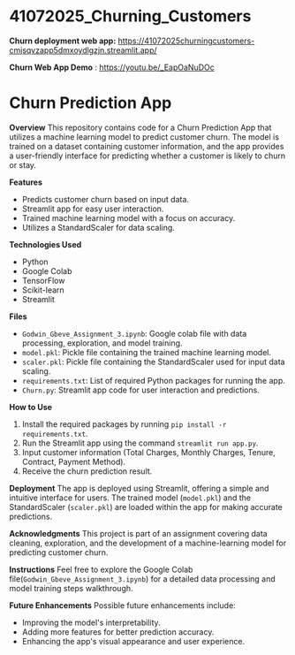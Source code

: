 # 41072025_Churning_Customers

**Churn deployment web app:** https://41072025churningcustomers-cmjsqvzapp5dmxoydlgzjn.streamlit.app/

**Churn Web App Demo** : https://youtu.be/_EapOaNuDOc


# Churn Prediction App

**Overview**
This repository contains code for a Churn Prediction App that utilizes a machine learning model to predict customer churn. The model is trained on a dataset containing customer information, and the app provides a user-friendly interface for predicting whether a customer is likely to churn or stay.

**Features**
- Predicts customer churn based on input data.
- Streamlit app for easy user interaction.
- Trained machine learning model with a focus on accuracy.
- Utilizes a StandardScaler for data scaling.

**Technologies Used**
- Python
- Google Colab
- TensorFlow
- Scikit-learn
- Streamlit

**Files**
- `Godwin_Gbeve_Assignment_3.ipynb`: Google colab file with data processing, exploration, and model training.
- `model.pkl`: Pickle file containing the trained machine learning model.
- `scaler.pkl`: Pickle file containing the StandardScaler used for input data scaling.
- `requirements.txt`: List of required Python packages for running the app.
- `Churn.py`: Streamlit app code for user interaction and predictions.

**How to Use**
1. Install the required packages by running `pip install -r requirements.txt`.
2. Run the Streamlit app using the command `streamlit run app.py`.
3. Input customer information (Total Charges, Monthly Charges, Tenure, Contract, Payment Method).
4. Receive the churn prediction result.

**Deployment**
The app is deployed using Streamlit, offering a simple and intuitive interface for users. The trained model (`model.pkl`) and the StandardScaler (`scaler.pkl`) are loaded within the app for making accurate predictions.

**Acknowledgments**
This project is part of an assignment covering data cleaning, exploration, and the development of a machine-learning model for predicting customer churn.

**Instructions**
Feel free to explore the Google Colab file(`Godwin_Gbeve_Assignment_3.ipynb`) for a detailed data processing and model training steps walkthrough.

**Future Enhancements**
Possible future enhancements include:
- Improving the model's interpretability.
- Adding more features for better prediction accuracy.
- Enhancing the app's visual appearance and user experience.

